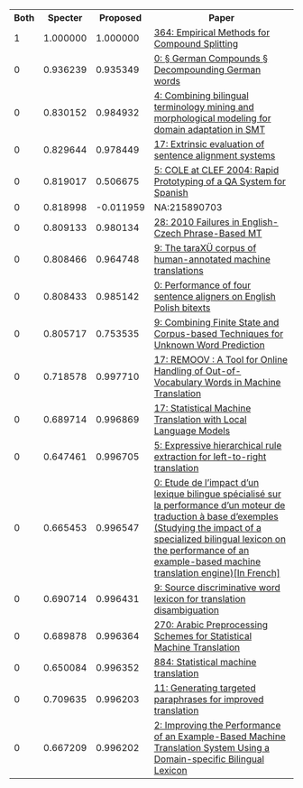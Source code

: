 <html><table><tr>
<th>Both</th>
<th>Specter</th>
<th>Proposed</th>
<th>Paper</th>
</tr>
<tr>
<td>1</td>
<td>1.000000</td>
<td>1.000000</td>
<td><a href="https://www.semanticscholar.org/paper/cdaae7a8f0db8b280266606004f1c6f164a13f6d">364: Empirical Methods for Compound Splitting</a></td>
</tr>
<tr>
<td>0</td>
<td>0.936239</td>
<td>0.935349</td>
<td><a href="https://www.semanticscholar.org/paper/e6871772c94e4369bef6185232c88397818d316d">0: § German Compounds § Decompounding German words</a></td>
</tr>
<tr>
<td>0</td>
<td>0.830152</td>
<td>0.984932</td>
<td><a href="https://www.semanticscholar.org/paper/876fa93161157ce42d108f6c3a5b12597f4d410d">4: Combining bilingual terminology mining and morphological modeling for domain adaptation in SMT</a></td>
</tr>
<tr>
<td>0</td>
<td>0.829644</td>
<td>0.978449</td>
<td><a href="https://www.semanticscholar.org/paper/98ee8e7b5b118b03e1d8cb0576bb9035b6ad9738">17: Extrinsic evaluation of sentence alignment systems</a></td>
</tr>
<tr>
<td>0</td>
<td>0.819017</td>
<td>0.506675</td>
<td><a href="https://www.semanticscholar.org/paper/c1c3c000302da31bcb36542248af601206e7b100">5: COLE at CLEF 2004: Rapid Prototyping of a QA System for Spanish</a></td>
</tr>
<tr>
<td>0</td>
<td>0.818998</td>
<td>-0.011959</td>
<td>NA:215890703</td>
</tr>
<tr>
<td>0</td>
<td>0.809133</td>
<td>0.980134</td>
<td><a href="https://www.semanticscholar.org/paper/fab7c3326048ce861be389ebda5301f733ad63f2">28: 2010 Failures in English-Czech Phrase-Based MT</a></td>
</tr>
<tr>
<td>0</td>
<td>0.808466</td>
<td>0.964748</td>
<td><a href="https://www.semanticscholar.org/paper/d9d30f11a580c7a5d547c7ddc0d8be167cd0ad34">9: The taraXÜ corpus of human-annotated machine translations</a></td>
</tr>
<tr>
<td>0</td>
<td>0.808433</td>
<td>0.985142</td>
<td><a href="https://www.semanticscholar.org/paper/95a8a102cfb387453ca3606a32e617a7a7229c4f">0: Performance of four sentence aligners on English Polish bitexts</a></td>
</tr>
<tr>
<td>0</td>
<td>0.805717</td>
<td>0.753535</td>
<td><a href="https://www.semanticscholar.org/paper/8b96a1c78257e887f01300053e3e297096ddebc5">9: Combining Finite State and Corpus-based Techniques for Unknown Word Prediction</a></td>
</tr>
<tr>
<td>0</td>
<td>0.718578</td>
<td>0.997710</td>
<td><a href="https://www.semanticscholar.org/paper/ee48a176a8900937a3bd4b3c91f2a36bec66501b">17: REMOOV : A Tool for Online Handling of Out-of-Vocabulary Words in Machine Translation</a></td>
</tr>
<tr>
<td>0</td>
<td>0.689714</td>
<td>0.996869</td>
<td><a href="https://www.semanticscholar.org/paper/a22d438db4af5e770201097fd36488e0ccb2ae53">17: Statistical Machine Translation with Local Language Models</a></td>
</tr>
<tr>
<td>0</td>
<td>0.647461</td>
<td>0.996705</td>
<td><a href="https://www.semanticscholar.org/paper/0abf4911c7f66654bf95b6872238b4c80bbdcb9a">5: Expressive hierarchical rule extraction for left-to-right translation</a></td>
</tr>
<tr>
<td>0</td>
<td>0.665453</td>
<td>0.996547</td>
<td><a href="https://www.semanticscholar.org/paper/77d17d9eee1bb0ca5d16714545d0e5d666d0bf17">0: Etude de l’impact d’un lexique bilingue spécialisé sur la performance d’un moteur de traduction à base d’exemples (Studying the impact of a specialized bilingual lexicon on the performance of an example-based machine translation engine)[In French]</a></td>
</tr>
<tr>
<td>0</td>
<td>0.690714</td>
<td>0.996431</td>
<td><a href="https://www.semanticscholar.org/paper/4bb882f6945a1043ff4244d6a58b82169022006f">9: Source discriminative word lexicon for translation disambiguation</a></td>
</tr>
<tr>
<td>0</td>
<td>0.689878</td>
<td>0.996364</td>
<td><a href="https://www.semanticscholar.org/paper/c043b7516f32877f3f511e2d83605560797544f3">270: Arabic Preprocessing Schemes for Statistical Machine Translation</a></td>
</tr>
<tr>
<td>0</td>
<td>0.650084</td>
<td>0.996352</td>
<td><a href="https://www.semanticscholar.org/paper/87dadbe571092cb67a4183730a885efaf42e634c">884: Statistical machine translation</a></td>
</tr>
<tr>
<td>0</td>
<td>0.709635</td>
<td>0.996203</td>
<td><a href="https://www.semanticscholar.org/paper/a5a8e701fc16a90640dc2cff9288aaf42cdd2fc9">11: Generating targeted paraphrases for improved translation</a></td>
</tr>
<tr>
<td>0</td>
<td>0.667209</td>
<td>0.996202</td>
<td><a href="https://www.semanticscholar.org/paper/e5100ead0b52d9a3f9896c9505f977f24ca60e60">2: Improving the Performance of an Example-Based Machine Translation System Using a Domain-specific Bilingual Lexicon</a></td>
</tr>
</table></html>
